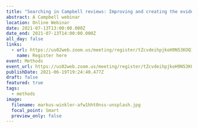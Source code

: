 ```yaml
---
title: "Searching in Campbell reviews: Improving and creating the evidence base"
abstract: A Campbell webinar
location: Online Webinar
date: 2021-07-13T13:00:00.000Z
date_end: 2021-07-13T14:00:00.000Z
all_day: false
links:
  - url: https://us02web.zoom.us/meeting/register/tZcvdeihpjkoH9N53KOQ1acv7MRkBkLUCH-a
    name: Register here
event: Methods
event_url: https://us02web.zoom.us/meeting/register/tZcvdeihpjkoH9N53KOQ1acv7MRkBkLUCH-a
publishDate: 2021-06-19T19:24:40.477Z
draft: false
featured: true
tags:
  - methods
image:
  filename: markus-winkler-afw1hht0nss-unsplash.jpg
  focal_point: Smart
  preview_only: false
---
```


